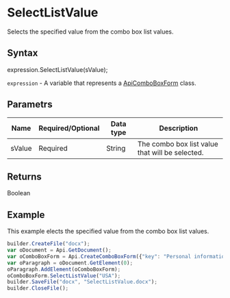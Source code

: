 # SelectListValue

Selects the specified value from the combo box list values.

## Syntax

expression.SelectListValue(sValue);

`expression` - A variable that represents a [ApiComboBoxForm](../ApiComboBoxForm.md) class.

## Parametrs

| **Name** | **Required/Optional** | **Data type** | **Description** |
| ------------- | ------------- | ------------- | ------------- |
| sValue | Required | String | The combo box list value that will be selected. |

## Returns

Boolean

## Example

This example elects the specified value from the combo box list values.

```javascript
builder.CreateFile("docx");
var oDocument = Api.GetDocument();
var oComboBoxForm = Api.CreateComboBoxForm({"key": "Personal information", "tip": "Choose your country", "required": true, "placeholder": "Country", "editable": false, "autoFit": false, "items": ["Latvia", "USA", "UK"]});
var oParagraph = oDocument.GetElement(0);
oParagraph.AddElement(oComboBoxForm);
oComboBoxForm.SelectListValue("USA");
builder.SaveFile("docx", "SelectListValue.docx");
builder.CloseFile();
```